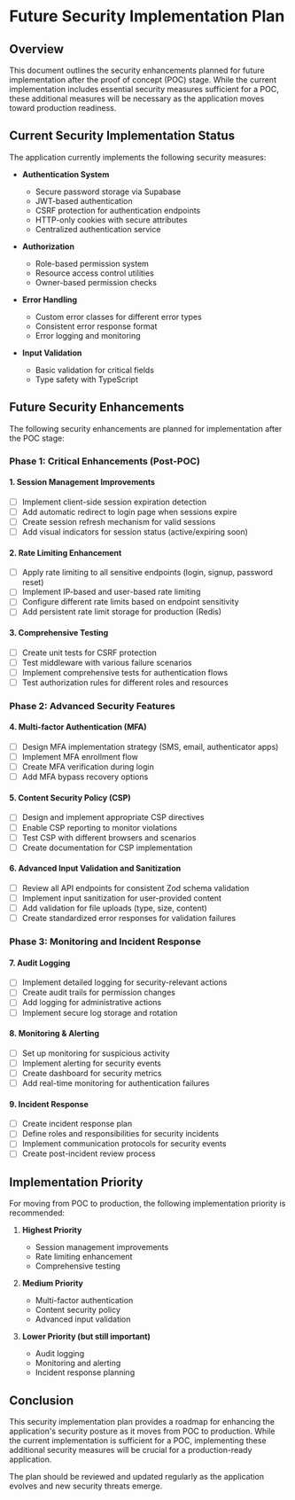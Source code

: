 # Future Security Implementation Plan

## Overview

This document outlines the security enhancements planned for future implementation after the proof of concept (POC) stage. While the current implementation includes essential security measures sufficient for a POC, these additional measures will be necessary as the application moves toward production readiness.

## Current Security Implementation Status

The application currently implements the following security measures:

- **Authentication System**
  - Secure password storage via Supabase
  - JWT-based authentication
  - CSRF protection for authentication endpoints
  - HTTP-only cookies with secure attributes
  - Centralized authentication service

- **Authorization**
  - Role-based permission system
  - Resource access control utilities
  - Owner-based permission checks

- **Error Handling**
  - Custom error classes for different error types
  - Consistent error response format
  - Error logging and monitoring

- **Input Validation**
  - Basic validation for critical fields
  - Type safety with TypeScript

## Future Security Enhancements

The following security enhancements are planned for implementation after the POC stage:

### Phase 1: Critical Enhancements (Post-POC)

#### 1. Session Management Improvements
- [ ] Implement client-side session expiration detection
- [ ] Add automatic redirect to login page when sessions expire
- [ ] Create session refresh mechanism for valid sessions
- [ ] Add visual indicators for session status (active/expiring soon)

#### 2. Rate Limiting Enhancement
- [ ] Apply rate limiting to all sensitive endpoints (login, signup, password reset)
- [ ] Implement IP-based and user-based rate limiting
- [ ] Configure different rate limits based on endpoint sensitivity
- [ ] Add persistent rate limit storage for production (Redis)

#### 3. Comprehensive Testing
- [ ] Create unit tests for CSRF protection
- [ ] Test middleware with various failure scenarios
- [ ] Implement comprehensive tests for authentication flows
- [ ] Test authorization rules for different roles and resources

### Phase 2: Advanced Security Features

#### 4. Multi-factor Authentication (MFA)
- [ ] Design MFA implementation strategy (SMS, email, authenticator apps)
- [ ] Implement MFA enrollment flow
- [ ] Create MFA verification during login
- [ ] Add MFA bypass recovery options

#### 5. Content Security Policy (CSP)
- [ ] Design and implement appropriate CSP directives
- [ ] Enable CSP reporting to monitor violations
- [ ] Test CSP with different browsers and scenarios
- [ ] Create documentation for CSP implementation

#### 6. Advanced Input Validation and Sanitization
- [ ] Review all API endpoints for consistent Zod schema validation
- [ ] Implement input sanitization for user-provided content
- [ ] Add validation for file uploads (type, size, content)
- [ ] Create standardized error responses for validation failures

### Phase 3: Monitoring and Incident Response

#### 7. Audit Logging
- [ ] Implement detailed logging for security-relevant actions
- [ ] Create audit trails for permission changes
- [ ] Add logging for administrative actions
- [ ] Implement secure log storage and rotation

#### 8. Monitoring & Alerting
- [ ] Set up monitoring for suspicious activity
- [ ] Implement alerting for security events
- [ ] Create dashboard for security metrics
- [ ] Add real-time monitoring for authentication failures

#### 9. Incident Response
- [ ] Create incident response plan
- [ ] Define roles and responsibilities for security incidents
- [ ] Implement communication protocols for security events
- [ ] Create post-incident review process

## Implementation Priority

For moving from POC to production, the following implementation priority is recommended:

1. **Highest Priority**
   - Session management improvements
   - Rate limiting enhancement
   - Comprehensive testing

2. **Medium Priority**
   - Multi-factor authentication
   - Content security policy
   - Advanced input validation

3. **Lower Priority (but still important)**
   - Audit logging
   - Monitoring and alerting
   - Incident response planning

## Conclusion

This security implementation plan provides a roadmap for enhancing the application's security posture as it moves from POC to production. While the current implementation is sufficient for a POC, implementing these additional security measures will be crucial for a production-ready application.

The plan should be reviewed and updated regularly as the application evolves and new security threats emerge. 